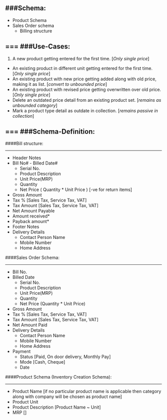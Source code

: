 ###Schema:
---
* Product Schema
* Sales Order schema
  * Billing structure

===
###Use-Cases:
---
1. A new product getting entered for the first time. [_Only single price_]
* An existing product in different unit getting entered for the first time. [_Only single price_]
* An existing product with new price getting added along with old price, making it as list. [_convert to unbounded price_]
* An existing product with revised price getting overwritten over old price. [_Only single price_]
* Delete an outdated price detail from an existing product set. [_remains as unbounded category_]
* Mark a product type detail as outdate in collection. [_remains passive in collection_]

===
###Schema-Definition:
---
####Bill structure:
***
* Header Notes
* Bill No# - Billed Date#
  * Serial No.
  * Product Description
  * Unit Price(MRP)
  * Quantity
  * Net Price ( Quantity * Unit Price ) [-ve for return items]
* Gross Amount
* Tax % [Sales Tax, Service Tax, VAT]
* Tax Amount [Sales Tax, Service Tax, VAT]
* Net Amount Payable
* Amount received*
* Payback amount*
* Footer Notes
* Delivery Details
  * Contact Person Name
  * Mobile Number
  * Home Address

####Sales Order Schema:
***
* Bill No.
* Billed Date
  * Serial No.
  * Product Description
  * Unit Price(MRP)
  * Quantity
  * Net Price (Quantity *  Unit Price)
* Gross Amount
* Tax % [Sales Tax, Service Tax, VAT]
* Tax Amount [Sales Tax, Service Tax, VAT]
* Net Amount Paid
* Delivery Details
  * Contact Person Name
  * Mobile Number
  * Home Address 
* Payment
  * Status [Paid, On door delivery, Monthly Pay]
  * Mode [Cash, Cheque]
  * Date

####Product Schema (Inventory Creation Schema):
***
* Product Name [if no particular product name is applicable then category along with company will be chosen as product name]
* Product Unit
* Product Description [Product Name ~  Unit]
* MRP []
